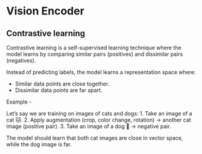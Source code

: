 # Vision Encoder

## Contrastive learning

Contrastive learning is a self-supervised learning technique where the model learns by comparing similar pairs (positives) and dissimilar pairs (negatives).

Instead of predicting labels, the model learns a representation space where:
- Similar data points are close together.
- Dissimilar data points are far apart.

Example -

Let’s say we are training on images of cats and dogs:
	1.	Take an image of a cat 🐱.
	2.	Apply augmentation (crop, color change, rotation) → another cat image (positive pair).
	3.	Take an image of a dog 🐶 → negative pair.

The model should learn that both cat images are close in vector space, while the dog image is far.